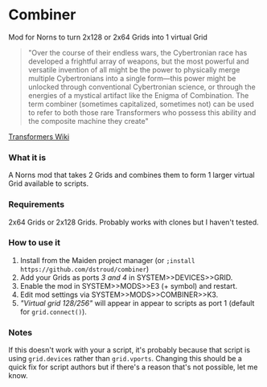 # Combiner
Mod for Norns to turn 2x128 or 2x64 Grids into 1 virtual Grid

>"Over the course of their endless wars, the Cybertronian race has developed a frightful array of weapons, but the most powerful and versatile invention of all might be the power to physically merge multiple Cybertronians into a single form—this power might be unlocked through conventional Cybertronian science, or through the energies of a mystical artifact like the Enigma of Combination. The term combiner (sometimes capitalized, sometimes not) can be used to refer to both those rare Transformers who possess this ability and the composite machine they create"

[Transformers Wiki](https://tfwiki.net/wiki/Combiner)

### What it is
A Norns mod that takes 2 Grids and combines them to form 1 larger virtual Grid available to scripts.

### Requirements
2x64 Grids or 2x128 Grids. Probably works with clones but I haven't tested.

### How to use it
1. Install from the Maiden project manager (or `;install https://github.com/dstroud/combiner`)
2. Add your Grids as ports *3 and 4* in SYSTEM>>DEVICES>>GRID.
3. Enable the mod in SYSTEM>>MODS>>E3 (+ symbol) and restart.
4. Edit mod settings via SYSTEM>>MODS>>COMBINER>>K3.
5. *"Virtual grid 128/256"* will appear in appear to scripts as port 1 (default for `grid.connect()`).

### Notes
If this doesn't work with your a script, it's probably because that script is using `grid.devices` rather than `grid.vports`. Changing this should be a quick fix for script authors but if there's a reason that's not possible, let me know.
